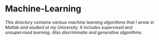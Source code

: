 # Machine-Learning
###### This directory contains various machine learning algorithms that I wrote in Matlab and studied at my University. It includes supervised and unsupervised learning. Also discriminatie and generative algorithms. 
